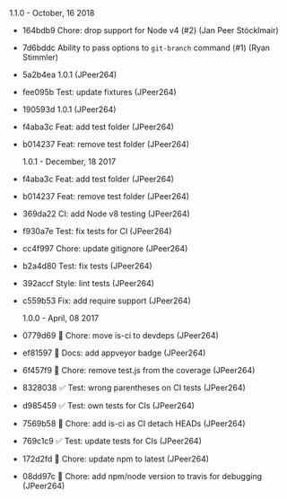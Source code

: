 1.1.0 - October, 16 2018

- 164bdb9 Chore: drop support for Node v4 (#2) (Jan Peer Stöcklmair)
- 7d6bddc Ability to pass options to `git-branch` command (#1) (Ryan Stimmler)
- 5a2b4ea 1.0.1 (JPeer264)
- fee095b Test: update fixtures (JPeer264)
- 190593d 1.0.1 (JPeer264)
- f4aba3c Feat: add test folder (JPeer264)
- b014237 Feat: remove test folder (JPeer264)

  1.0.1 - December, 18 2017

- f4aba3c Feat: add test folder (JPeer264)
- b014237 Feat: remove test folder (JPeer264)
- 369da22 CI: add Node v8 testing (JPeer264)
- f930a7e Test: fix tests for CI (JPeer264)
- cc4f997 Chore: update gitignore (JPeer264)
- b2a4d80 Test: fix tests (JPeer264)
- 392accf Style: lint tests (JPeer264)
- c559b53 Fix: add require support (JPeer264)

  1.0.0 - April, 08 2017

- 0779d69 :wrench: Chore: move is-ci to devdeps (JPeer264)
- ef81597 :memo: Docs: add appveyor badge (JPeer264)
- 6f457f9 :wrench: Chore: remove test.js from the coverage (JPeer264)
- 8328038 :white_check_mark: Test: wrong parentheses on CI tests (JPeer264)
- d985459 :white_check_mark: Test: own tests for CIs (JPeer264)
- 7569b58 :wrench: Chore: add is-ci as CI detach HEADs (JPeer264)
- 769c1c9 :white_check_mark: Test: update tests for CIs (JPeer264)
- 172d2fd :wrench: Chore: update npm to latest (JPeer264)
- 08dd97c :wrench: Chore: add npm/node version to travis for debugging (JPeer264)
